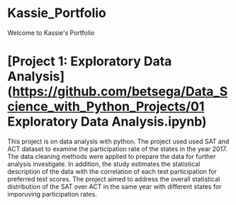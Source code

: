 # Kassie_Portfolio
Welcome to Kassie's Portfolio
# [Project 1: Exploratory Data Analysis](https://github.com/betsega/Data_Science_with_Python_Projects/01 Exploratory Data Analysis.ipynb)

This project is on data analysis with python. The project used used SAT and ACT dataset to examine the participation rate of the states in the year 2017.
The data cleaning methods were applied to prepare the data for further analysis investigate. 
In addition, the study estimates the statistical description of the data with the correlation of each test participation for preferred test scores.
The project aimed to address the overall statistical distribution of the SAT over ACT in the same year with different states for imporuving participation rates.
